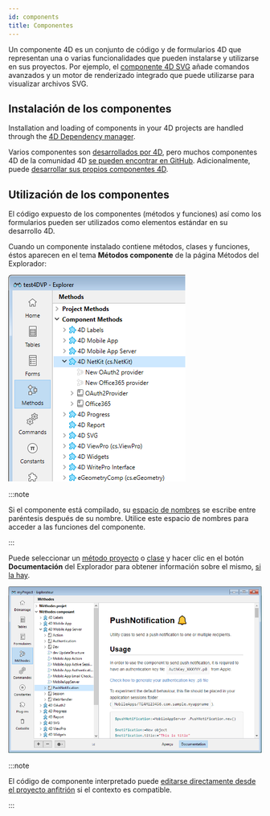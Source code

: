 ```yaml
---
id: components
title: Componentes
---
```


Un componente 4D es un conjunto de código y de formularios 4D que representan una o varias funcionalidades que pueden instalarse y utilizarse en sus proyectos. Por ejemplo, el [componente 4D SVG](https://github.com/4d/4D-SVG) añade comandos avanzados y un motor de renderizado integrado que puede utilizarse para visualizar archivos SVG.

## Instalación de los componentes

Installation and loading of components in your 4D projects are handled through the [4D Dependency manager](../Project/components.md).

Varios componentes son [desarrollados por 4D](../Extensions/overview.md#components-developed-by-4d), pero muchos componentes 4D de la comunidad 4D [se pueden encontrar en GitHub](https://github.com/search?q=4d-component&type=Repositories). Adicionalmente, puede [desarrollar sus propios componentes 4D](../Extensions/develop-components.md).

## Utilización de los componentes

El código expuesto de los componentes (métodos y funciones) así como los formularios pueden ser utilizados como elementos estándar en su desarrollo 4D.

Cuando un componente instalado contiene métodos, clases y funciones, éstos aparecen en el tema **Métodos componente** de la página Métodos del Explorador:

![alt-text](../assets/en/Concepts/components-explorer.png)

:::note

Si el componente está compilado, su [espacio de nombres](../Extensions/develop-components.md#declaring-the-component-namespace) se escribe entre paréntesis después de su nombre. Utilice este espacio de nombres para acceder a las funciones del componente.

:::

Puede seleccionar un [método proyecto](methods.md) o [clase](classes.md) y hacer clic en el botón **Documentación** del Explorador para obtener información sobre el mismo, [si la hay](Project/documentation.md).

![alt-text](../assets/en/Project/compDoc.png)

:::note

El código de componente interpretado puede [editarse directamente desde el proyecto anfitrión](../Extensions/develop-components.md#editing-components-from-the-host) si el contexto es compatible.

:::